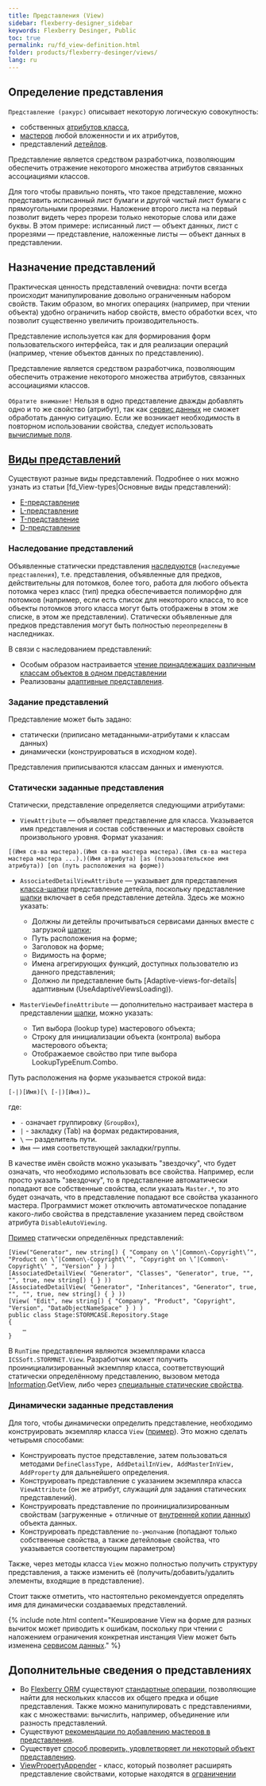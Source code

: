 ```yaml
---
title: Представления (View)
sidebar: flexberry-designer_sidebar
keywords: Flexberry Desinger, Public
toc: true
permalink: ru/fd_view-definition.html
folder: products/flexberry-desinger/views/
lang: ru
---
```

## Определение представления

`Представление (ракурс)` описывает некоторую логическую совокупность:
* собственных [атрибутов класса](fo_attributes-class-data.html),
* [мастеров](fd_key-concepts.html) любой вложенности и их атрибутов,
* представлений [детейлов](fd_key-concepts.html).

Представление является средством разработчика, позволяющим обеспечить отражение некоторого множества атрибутов связанных ассоциациями классов.

Для того чтобы правильно понять, что такое представление, можно представить исписанный лист бумаги и другой чистый лист бумаги с прямоугольными прорезями. Наложение второго листа на первый позволит видеть через прорези только некоторые слова или даже буквы. В этом примере: исписанный лист — объект данных, лист с прорезями — представление, наложенные листы — объект данных в представлении.

## Назначение представлений

Практическая ценность представлений очевидна: почти всегда происходит манипулирование довольно ограниченным набором свойств. Таким образом, во многих операциях (например, при чтении объекта) удобно ограничить набор свойств, вместо обработки всех, что позволит существенно увеличить производительность.

Представление используется как для формирования форм пользовательского интерфейса, так и для реализации операций (например, чтение объектов данных по представлению).

Представление является средством разработчика, позволяющим обеспечить отражение некоторого множества атрибутов, связанных ассоциациями классов.

`Обратите внимание!` Нельзя в одно представление дважды добавлять одно и то же свойство (атрибут), так как [сервис данных](fo_data-service.html) не сможет обработать данную ситуацию. Если же возникает необходимость в повторном использовании свойства, следует использовать [вычислимые поля](fo_not-stored-attributes.html).

## [Виды представлений](fd_view-types.html)

Существуют разные виды представлений. Подробнее о них можно узнать из статьи [fd_View-types|Основные виды представлений): 
* [E-представление](fd_e-view.html)
* [L-представление](fd_l-view.html)
* [T-представление](fd_t-view.html)
* [D-представление](fd_d-view.html)

### Наследование представлений

Объявленные статически представления [наследуются](fo_inheritance.html) (`наследуемые представления`), т.е. представления, объявленные для предков, действительны для потомков, более того, работа для любого объекта потомка через класс (тип) предка обеспечивается полиморфно для потомков (например, если есть список для некоторого класса, то все объекты потомков этого класса могут быть отображены в этом же списке, в этом же представлении). Статически объявленные для предков представления могут быть полностью `переопределены` в наследниках. 

В связи с наследованием представлений:
* Особым образом настраивается [чтение принадлежащих различным классам объектов в одном представлении](fo_reading-several-types-objects.html)
* Реализованы [адаптивные представления](fo_adaptive-views-for-details.html).

### Задание представлений

Представление может быть задано:
* статически (приписано метаданными-атрибутами к классам данных)
* динамически (конструироваться в исходном коде).

Представления приписываются классам данных и именуются.

### Статически заданные представления

Статически, представление определяется следующими атрибутами:

* `ViewAttribute` — объявляет представление для класса. Указывается имя представления и состав собственных и мастеровых свойств произвольного уровня. Формат указания: 

```
[(Имя св-ва мастера).(Имя св-ва мастера мастера).(Имя св-ва мастера мастера мастера ...).)(Имя атрибута) [as (пользовательское имя атрибута)) [on (путь расположения на форме))
```

* `AssociatedDetailViewAttribute` — указывает для представления [класса-шапки](fd_key-concepts.html) представление детейла, поскольку представление [шапки](fd_key-concepts.html) включает в себя представление детейла. Здесь же можно указать:
	* Должны ли детейлы прочитываться сервисами данных вместе с загрузкой [шапки](fd_key-concepts.html);
	* Путь расположения на форме;
	* Заголовок на форме;
	* Видимость на форме;
	* Имена агрегирующих функций, доступных пользователю из данного представления;
	* Должно ли представление быть [Adaptive-views-for-details|адаптивным (UseAdaptiveViewsLoading)).

* `MasterViewDefineAttribute` — дополнительно настраивает мастера в представлении [шапки](fd_key-concepts.html), можно указать:
	* Тип выбора (lookup type) мастерового объекта;
	* Строку для инициализации объекта (контрола) выбора мастерового объекта;
	* Отображаемое свойство при типе выбора LookupTypeEnum.Combo.

Путь расположения на форме указывается строкой вида:

```
[-|)[Имя)[\ [-|)[Имя))…
```

где:
* `-` означает группировку (`GroupBox`),
* `|` - закладку (Tab) на формах редактирования,
* `\` — разделитель пути. 
* `Имя` — имя соответствующей закладки/группы.

В качестве имён свойств можно указывать "звездочку", что будет означать, что необходимо использовать все свойства. Например, если просто указать "звездочку", то в представление автоматически попадают все собственные свойства, если указать `Master.*`, то это будет означать, что в представление попадают все свойства указанного мастера. Программист может отключить автоматическое попадание какого-либо свойства в представление указанием перед свойством атрибута `DisableAutoViewing`.

[Пример](https://github.com/Flexberry/FlexberryORM-DemoApp/blob/master/FlexberryORM/CDLIB/Objects/CDDA.cs|) статически определённых представлений:

```
[View("Generator", new string[) { "Company on \‘|Common\-Copyright\’", "Product on \’|Common\-Copyright\’", "Copyright on \’|Common\-Copyright\’ ", "Version" } ) )
[AssociatedDetailView( "Generator", "Classes", "Generator", true, "", "", true, new string[) { } )) 
[AssociatedDetailView( "Generator", "Inheritances", "Generator", true, "", "", true, new string[) { } )) 
[View( "Edit", new string[) { "Company", "Product", "Copyright", "Version", "DataObjectNameSpace" } ) )
public class Stage:STORMCASE.Repository.Stage
{
	…
}
```

В `RunTime` представления являются экземплярами класса `ICSSoft.STORMNET.View`. Разработчик может получить проинициализированный экземпляр класса, соответствующий статически определённому представлению, вызовом метода [Information](fo_information-class-as-metadata-supervisor.html).GetView, либо через [специальные статические свойства](fo_static-view-accessors.html).

### Динамически заданные представления

Для того, чтобы динамически определить представление, необходимо конструировать экземпляр класса `View` ([пример](https://github.com/Flexberry/FlexberryORM-DemoApp/blob/master/FlexberryORM/CDLIB/CDADMTEST/Form1.cs|)). Это можно сделать четырьмя способами:
* Конструировать пустое представление, затем пользоваться методами `DefineClassType, AddDetailInView, AddMasterInView, AddProperty` для дальнейшего определения.
* Конструировать представление с указанием экземпляра класса `ViewAttribute` (он же атрибут, служащий для задания статических представлений).
* Конструировать представление по проинициализированным свойствам (загруженные + отличные от [внутренней копии данных](fo_data-object-copy.html)) объекта данных.
* Конструировать представление `по-умолчанию` (попадают только собственные свойства, а также детейловые свойства, что указывается соответствующим параметром) 

Также, через методы класса `View` можно полностью получить структуру представления, а также изменить её (получить/добавить/удалить элементы, входящие в представление).

Стоит также отметить, что настоятельно рекомендуется определять имя для динамически создаваемых представлений.

{% include note.html content="Кеширование View на форме для разных вычиток может приводить к ошибкам, поскольку при чтении с наложением ограничения конкретная инстанция View может быть изменена [сервисом данных](fo_data-service.html)." %}

## Дополнительные сведения о представлениях

* Во [Flexberry ORM](fo_flexberry-orm.html) существуют [стандартные операции](fo_view-operations.html), позволяющие найти для нескольких классов их общего предка и общие представления. Также можно манипулировать с представлениями, как с множествами: вычислить, например, объединение или разность представлений.
* Существуют [рекомендации по добавлению мастеров в представления](fd_masters-in-view.html).
* Существует [способ проверить, удовлетворяет ли некоторый объект представлению](fo_test-object-for-viewing.html).
* [ViewPropertyAppender](fo_view-property-appender.html) - класс, который позволяет расширять представление свойствами, которые находятся в [ограничении](fo_limit-function.html)
